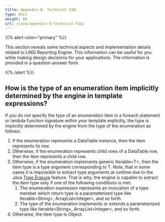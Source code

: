 ```yaml
---
title: Appendix B. Technical FAQ
type: docs
weight: 60
url: /java/appendix-b-technical-faq/
---
```


{{% alert color="primary" %}} 

This section reveals some technical aspects and implementation details related to LINQ Reporting Engine. This information can be useful for you while making design decisions for your applications. The information is provided in a question-answer form.

{{% /alert %}} 

## How is the type of an enumeration item implicitly determined by the engine in template expressions?

If you do not specify the type of an enumeration item in a foreach statement or lambda function signature within your template explicitly, the type is implicitly determined by the engine from the type of the enumeration as follows:

1. If the enumeration represents a DataTable instance, then the item represents its row.
1. Otherwise, if the enumeration represents child rows of a DataTable row, then the item represents a child row.
1. Otherwise, if the enumeration implements generic Iterable&lt;T&gt;, then the item type is a type argument corresponding to T. Note, that in some cases it is impossible to extract type arguments at runtime due to the Java [Type Erasure](http://docs.oracle.com/javase/tutorial/java/generics/erasure.html) feature. That is why, the engine is capable to extract the item type only if one of the following conditions is met: 
   1. The enumeration expression represents an invocation of a type member which return type is a parameterized type like Iterable&lt;String&gt;, ArrayList&lt;Integer&gt;, and so forth.
   1. The type of the enumeration implements or extends a parameterized type like Iterable&lt;String&gt;, ArrayList&lt;Integer&gt;, and so forth.
1. Otherwise, the item type is Object.
